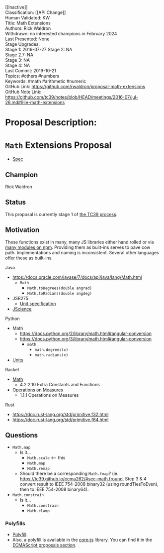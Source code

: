 [[Inactive]]<br>Classification: [[API Change]]<br>Human Validated: KW<br>Title: Math Extensions<br>Authors: Rick Waldron<br>Withdrawn: no interested champions in February 2024<br>Last Presented: None<br>Stage Upgrades:<br>Stage 1: 2016-07-27
Stage 2: NA  
Stage 2.7: NA  
Stage 3: NA  
Stage 4: NA<br>Last Commit: 2019-10-21<br>Topics: #others #numbers<br>Keywords: #math #arithmetic #numeric <br>GitHub Link: https://github.com/rwaldron/proposal-math-extensions <br>GitHub Note Link: https://github.com/tc39/notes/blob/HEAD/meetings/2016-07/jul-26.md#9iie-math-extensions
# Proposal Description:<br>
# `Math` Extensions Proposal


- [Spec](https://rwaldron.github.io/proposal-math-extensions)


## Champion

Rick Waldron


## Status

This proposal is currently stage 1 of [the TC39 process](https://github.com/tc39/ecma262/).


## Motivation


These functions exist in many, many JS libraries either hand rolled or via  [many modules on npm](https://www.npmjs.com/search?q=math). Providing them as built-ins serves to pave cow path. Implementations and naming is inconsistent. Several other languages offer these as built-ins.


Java
- https://docs.oracle.com/javase/7/docs/api/java/lang/Math.html
  + `Math`
    + `Math.toDegrees(double angrad)`
    + `Math.toRadians(double angdeg)`
- JSR275
  + [Unit specification](https://www.jcp.org/en/jsr/detail?id=275)
- [JScience](http://jscience.org/)


Python
- Math
  - https://docs.python.org/2/library/math.html#angular-conversion
  - https://docs.python.org/3/library/math.html#angular-conversion
    + `math`
      + `math.degrees(x)`
      + `math.radians(x)`
- [Units](https://pypi.python.org/pypi/units)

Racket
- [Math](https://docs.racket-lang.org/reference/generic-numbers.html#%28def._%28%28lib._racket%2Fmath..rkt%29._degrees-~3eradians%29%29)
  + 4.2.2.10 Extra Constants and Functions
- [Operations on Measures](https://docs.racket-lang.org/measures-with-dimensions/Operations__Types__and_Structs.html#%28part._.Operations_on_.Measures%29)
  + 1.1.1 Operations on Measures


Rust
- https://doc.rust-lang.org/std/primitive.f32.html
- https://doc.rust-lang.org/std/primitive.f64.html





## Questions

- `Math.map` 
  + Is it...
    - `Math.scale` <-- this
    - `Math.map` 
    - `Math.remap`
  + Should there be a corresponding `Math.fmap`? (ie. https://tc39.github.io/ecma262/#sec-math.fround, Step 3 & 4 convert result to IEEE 754-2008 binary32 (using roundTiesToEven), then to IEEE 754-2008 binary64).
- `Math.constrain`
  + Is it...
    - `Math.constrain` 
    - `Math.clamp`


### Polyfills

- [Polyfill](https://www.npmjs.com/package/ecma-proposal-math-extensions).
- Also, a polyfill is available in the [core-js](https://github.com/zloirock/core-js) library. You can find it in the [ECMAScript proposals section](https://github.com/zloirock/core-js#math-extensions).
